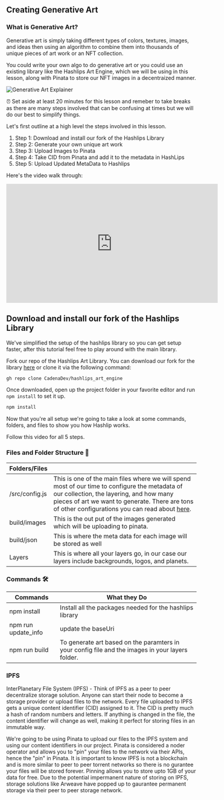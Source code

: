 ## Creating Generative Art

### What is Generative Art?

Generative art is simply taking different types of colors, textures, images, and ideas then using an algorithm to combine them into thousands of unique pieces of art work or an NFT collection. 

You could write your own algo to do generative art or you could use an existing library like the Hashlips Art Engine, which we will be using in this lesson, along with Pinata to store our NFT images in a decentraized manner. 

![Generative Art Explainer](https://cadena.dev/wp-content/uploads/2022/06/cadena-generative-art-example.png)

⏰ Set aside at least 20 minutes for this lesson and remeber to take breaks as there are many steps involved that can be confusing at times but we will do our best to simplify things. 

Let's first outline at a high level the steps involved in this lesson.

1. Step 1: Download and install our fork of the Hashlips Library 
2. Step 2: Generate your own unique art work 
3. Step 3: Upload Images to Pinata
4. Step 4: Take CID from Pinata and add it to the metadata in HashLips 
5. Step 5: Upload Updated MetaData to Hashlips

Here's the video walk through:
<iframe width="560" height="315" src="https://www.youtube.com/embed/sZz2JriHvR0" title="YouTube video player" frameborder="0" allow="accelerometer; autoplay; clipboard-write; encrypted-media; gyroscope; picture-in-picture" allowfullscreen></iframe>

## Download and install our fork of the Hashlips Library 

We've simplified the setup of the hashlips library so you can get setup faster, after this tutorial feel free to play around with the main library. 

Fork our repo of the Hashlips Art Library. You can download our fork for the library [here](https://github.com/CadenaDev/hashlips_art_engine) or clone it via the following command:

```bash
gh repo clone CadenaDev/hashlips_art_engine
```

 Once downloaded, open up the project folder in your favorite editor and  run `npm install` to set it up.

```bash
npm install
```

Now that you're all setup we're going to take a look at some commands, folders, and files to show you how Hashlip works.

Follow this video for all 5 steps.

### Files and Folder Structure 📂

| Folders/Files  |                                                                                                                                                                                                                                                                                                                           |
| -------------- | ------------------------------------------------------------------------------------------------------------------------------------------------------------------------------------------------------------------------------------------------------------------------------------------------------------------------- |
| /src/config.js | This is one of the main files where we will spend most of our time to configure the metadata of our collection, the layering, and how many pieces of art we want to generate. There are tons of other configurations you can read about [here](https://github.com/HashLips/hashlips_art_engine#usage-%E2%84%B9%EF%B8%8F). |
| build/images   | This is the out put of the images generated which will be uploading to pinata.                                                                                                                                                                                                                                            |
| build/json     | This is where the meta data for each image will be stored as well                                                                                                                                                                                                                                                         |
| Layers         | This is where all your layers go, in our case our layers include backgrounds, logos, and planets.                                                                                                                                                                                                                         |

### Commands 🛠

| Commands            | What they Do                                                                                     |
| ------------------- | ------------------------------------------------------------------------------------------------ |
| npm install         | Install all the packages needed for the hashlips library                                         |
| npm run update_info | update the baseUri                                                                               |
| npm run build       | To generate art based on the paramters in your config file and the images in your layers folder. |



### IPFS
InterPlanetary File System (IPFS) - Think of IPFS as a peer to peer decentralize storage solution. Anyone can start their node to become a storage provider or upload files to the network. Every file uploaded to IPFS gets a unique content identifier (CID) assigned to it. The CID is pretty much a hash of random numbers and letters. If anything is changed in the file, the content identifier will change as well, making it perfect for storing files in an immutable way. 

We're going to be using Pinata to upload our files to the IPFS system and using our content identifiers in our project. Pinata is considered a noder operator and allows you to "pin" your files to the network via their APIs, hence the "pin" in Pinata. It is important to know IPFS is not a blockchain and is more similar to peer to peer torrent networks so there is no gurantee your files will be stored forever. Pinning allows you to store upto 1GB of your data for free. Due to the potential impermanent nature of storing on IPFS, storage solutions like Arweave have popped up to gaurantee permanent storage via their peer to peer storage network.



